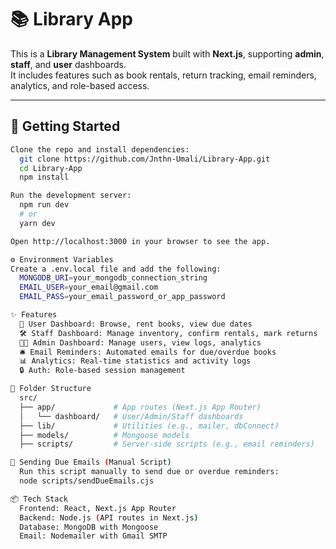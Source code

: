 # 📚 Library App

This is a **Library Management System** built with **Next.js**, supporting **admin**, **staff**, and **user** dashboards.  
It includes features such as book rentals, return tracking, email reminders, analytics, and role-based access.

---

## 🚀 Getting Started

```bash
Clone the repo and install dependencies:
  git clone https://github.com/Jnthn-Umali/Library-App.git
  cd Library-App
  npm install

Run the development server:
  npm run dev
  # or
  yarn dev

Open http://localhost:3000 in your browser to see the app.

⚙️ Environment Variables
Create a .env.local file and add the following:
  MONGODB_URI=your_mongodb_connection_string
  EMAIL_USER=your_email@gmail.com
  EMAIL_PASS=your_email_password_or_app_password

✨ Features
  📖 User Dashboard: Browse, rent books, view due dates
  🛠️ Staff Dashboard: Manage inventory, confirm rentals, mark returns
  🧑‍💼 Admin Dashboard: Manage users, view logs, analytics
  🛎️ Email Reminders: Automated emails for due/overdue books
  📊 Analytics: Real-time statistics and activity logs
  🔒 Auth: Role-based session management

📁 Folder Structure
  src/
  ├── app/             # App routes (Next.js App Router)
  │   └── dashboard/   # User/Admin/Staff dashboards
  ├── lib/             # Utilities (e.g., mailer, dbConnect)
  ├── models/          # Mongoose models
  ├── scripts/         # Server-side scripts (e.g., email reminders)

📨 Sending Due Emails (Manual Script)
  Run this script manually to send due or overdue reminders:
  node scripts/sendDueEmails.cjs

📦 Tech Stack
  Frontend: React, Next.js App Router
  Backend: Node.js (API routes in Next.js)
  Database: MongoDB with Mongoose
  Email: Nodemailer with Gmail SMTP

